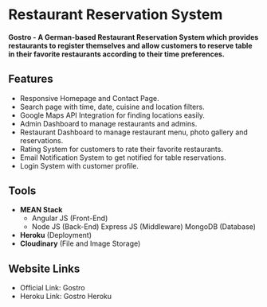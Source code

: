 # Restaurant Reservation System

#### Gostro - A German-based Restaurant Reservation System which provides restaurants to register themselves and allow customers to reserve table in their favorite restaurants according to their time preferences.

## Features

- Responsive Homepage and Contact Page.
- Search page with time, date, cuisine and location filters.
- Google Maps API Integration for finding locations easily.
- Admin Dashboard to manage restaurants and admins.
- Restaurant Dashboard to manage restaurant menu, photo gallery and reservations.
- Rating System for customers to rate their favorite restaurants.
- Email Notification System to get notified for table reservations.
- Login System with customer profile.

## Tools

- **MEAN Stack**
  - Angular JS (Front-End)
  - Node JS (Back-End)
  Express JS (Middleware)
  MongoDB (Database)
- **Heroku** (Deployment)
- **Cloudinary** (File and Image Storage)

## Website Links

- Official Link: Gostro
- Heroku Link: Gostro Heroku
